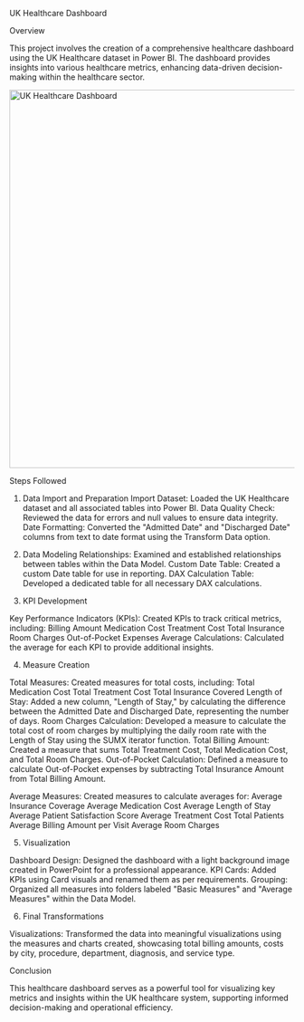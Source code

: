 UK Healthcare Dashboard

Overview

This project involves the creation of a comprehensive healthcare dashboard using the UK Healthcare dataset in Power BI. The dashboard provides insights into various healthcare metrics, enhancing data-driven decision-making within the healthcare sector.

<img width="668" alt="UK Healthcare Dashboard" src="https://github.com/user-attachments/assets/00b03e6a-54ef-4189-b032-8d1da3648b42">

Steps Followed

1. Data Import and Preparation
Import Dataset: Loaded the UK Healthcare dataset and all associated tables into Power BI.
Data Quality Check: Reviewed the data for errors and null values to ensure data integrity.
Date Formatting: Converted the "Admitted Date" and "Discharged Date" columns from text to date format using the Transform Data option.

2. Data Modeling
Relationships: Examined and established relationships between tables within the Data Model.
Custom Date Table: Created a custom Date table for use in reporting.
DAX Calculation Table: Developed a dedicated table for all necessary DAX calculations.

3. KPI Development

Key Performance Indicators (KPIs): Created KPIs to track critical metrics, including:
Billing Amount
Medication Cost
Treatment Cost
Total Insurance
Room Charges
Out-of-Pocket Expenses
Average Calculations: Calculated the average for each KPI to provide additional insights.

4. Measure Creation

Total Measures: Created measures for total costs, including:
Total Medication Cost
Total Treatment Cost
Total Insurance Covered
Length of Stay: Added a new column, "Length of Stay," by calculating the difference between the Admitted Date and Discharged Date, representing the number of days.
Room Charges Calculation: Developed a measure to calculate the total cost of room charges by multiplying the daily room rate with the Length of Stay using the SUMX iterator function.
Total Billing Amount: Created a measure that sums Total Treatment Cost, Total Medication Cost, and Total Room Charges.
Out-of-Pocket Calculation: Defined a measure to calculate Out-of-Pocket expenses by subtracting Total Insurance Amount from Total Billing Amount.

Average Measures: Created measures to calculate averages for:
Average Insurance Coverage
Average Medication Cost
Average Length of Stay
Average Patient Satisfaction Score
Average Treatment Cost
Total Patients
Average Billing Amount per Visit
Average Room Charges

5. Visualization

Dashboard Design: Designed the dashboard with a light background image created in PowerPoint for a professional appearance.
KPI Cards: Added KPIs using Card visuals and renamed them as per requirements.
Grouping: Organized all measures into folders labeled "Basic Measures" and "Average Measures" within the Data Model.

6. Final Transformations

Visualizations: Transformed the data into meaningful visualizations using the measures and charts created, showcasing total billing amounts, costs by city, procedure, department, diagnosis, and service type.

Conclusion

This healthcare dashboard serves as a powerful tool for visualizing key metrics and insights within the UK healthcare system, supporting informed decision-making and operational efficiency.

